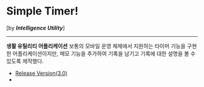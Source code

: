 # Simple Timer!
[by ***Intelligence Utility***]

---

**생활 유틸리티 어플리케이션**
보통의 모바일 운영 체제에서 지원하는 타이머 기능을 구현한 어플리케이션이지만, 메모 기능을 추가하여 기록을 남기고 기록에 대한 설명을 볼 수 있도록 제작했다.

- [Release Version(3.0)]()
- 
